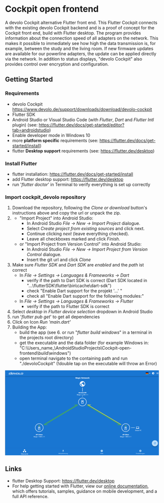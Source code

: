 # Cockpit open frontend

A devolo Cockpit alternative Flutter front end. This Flutter Cockpit connects with the existing devolo Cockpit backend and is a proof of concept for the Cockpit front end, build with Flutter desktop.
The program provides information about the connection speed of all adapters on the network. This makes it possible to immediately see how high the data transmission is, for example, between the study and the living room. If new firmware updates are available for our powerline adapters, the update can be applied directly via the network. In addition to status displays, "devolo Cockpit" also provides control over encryption and configuration. 


## Getting Started

### Requirements
- devolo Cockpit https://www.devolo.de/support/downloads/download/devolo-cockpit
- Flutter SDK
- Android Studio or Visual Studio Code (with _Flutter_, _Dart_ and _Flutter Intl_ plugin) (see: https://flutter.dev/docs/get-started/editor?tab=androidstudio)
- Enable developer mode in Windows 10 
- more **platform specific** requirements (see: https://flutter.dev/docs/get-started/install)
- flutter **Desktop support** requirements (see: https://flutter.dev/desktop)

### Install Flutter
- flutter installation: https://flutter.dev/docs/get-started/install
- add Flutter desktop support: https://flutter.dev/desktop
- run '*flutter doctor*' in Terminal to verify everything is set up correctly

### Import cockpit_devolo repository
1. Download the repository, following the *Clone or download* button's instructions above and copy the url or unpack the zip.
2. 
   - "Import Project" into Android Studio:
      * In Android Studio *File -> New -> Import Project* dialogue.
      * Select *Create project from existing sources* and click next.
      * Continue clicking *next* (leave everything checked).
      * Leave all checkboxes marked and click *Finish*.
   - or "Import Project from Version Control" into Android Studio:
      * In Android Studio *File -> New -> Import Project from Version Control* dialogue.
      * Insert the git url and click *Clone*
3. Make sure _Flutter SDK_ and _Dart SDK_ are _enabled_ and the _path_ ist correct
   * In *File -> Settings -> Languages & Frameworks -> Dart* 
      * verify if the path to Dart SDK is correct (Dart SDK located in "...\flutterSDK\flutter\bin\cache\dart-sdk")
      * check "Enable Dart support for the projekt '...' "
      * check all "Enable Dart support for the following modules:"
   * In *File -> Settings -> Languages & Frameworks -> Flutter*
      * verify if the path to Flutter SDK is correct
4. Select *desktop* in *Flutter device selection* dropdown in Android Studio
5. run '*flutter pub get*' to get all dependencies
6. Click on Icon *Run 'main.dart'*
7. Building the App:
   - build the app (see 6. or run "_flutter build windows_" in a terminal in the projects root directory)
   - get the executable and the data folder (for example Windows in: "C:\Users\_name_\AndroidStudioProjects\Cockpit-open-frontend\build\windows")
   - open terminal navigate to the containing path and run "./devoloCockpit" (!double tap on the executable will throw an Error)


<img src="images/overview.PNG"  width="700">


## Links
- flutter Desktop Support: https://flutter.dev/desktop
- For help getting started with Flutter, view our
[online documentation](https://flutter.dev/docs), which offers tutorials,
samples, guidance on mobile development, and a full API reference.




